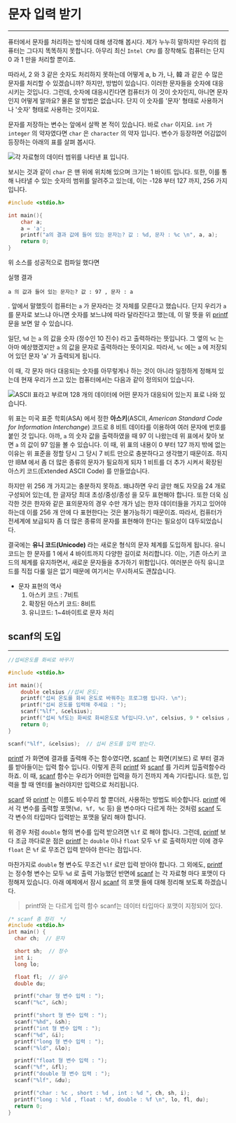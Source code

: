 # 문자 입력 받기

---

퓨터에서 문자를 처리하는 방식에 대해 생각해 봅시다. 제가 누누히 말하지만 우리의 컴퓨터는 그다지 똑똑하지 못합니다. 아무리 최신 `Intel CPU` 를 장착해도 컴퓨터는 단지 0 과 1 만을 처리할 뿐이죠.

따라서, 2 와 3 같은 숫자도 처리하지 못하는데 어떻게 a, b 가, 나, 韓 과 같은 수 많은 문자를 처리할 수 있겠습니까? 하지만, 방법이 있습니다. 이러한 문자들을 숫자에 대응시키는 것입니다. 그런데, 숫자에 대응시킨다면 컴퓨터가 이 것이 숫자인지, 아니면 문자인지 어떻게 알까요? 물론 알 방법은 없습니다. 단지 이 숫자를 '문자' 형태로 사용하거나 '숫자' 형태로 사용하는 것이지요.

문자를 저장하는 변수는 앞에서 살짝 본 적이 있습니다. 바로 `char` 이지요. `int` 가 `integer` 의 약자였다면 `char` 은 `character` 의 약자 입니다. 변수가 등장하면 어김없이 등장하는 아래의 표를 살펴 봅시다.



![각 자료형의 데이터 범위를 나타낸 표 입니다.](https://modoocode.com/img/1126BC1149F5682ED85700.webp)



보시는 것과 같이 `char` 은 맨 위에 위치해 있으며 크기는 1 바이트 입니다. 또한, 이를 통해 나타낼 수 있는 숫자의 범위를 알려주고 있는데, 이는 -128 부터 127 까지, 256 가지 입니다.

```c
#include <stdio.h>

int main(){
    char a;
    a = 'a';
    printf("a의 결과 값에 들어 있는 문자는? 값 : %d, 문자 : %c \n", a, a);
    return 0;
}
```

위 소스를 성공적으로 컴파일 했다면

실행 결과

```
a 의 값과 들어 있는 문자는? 값 : 97 , 문자 : a 
```

. 앞에서 말했듯이 컴퓨터는 `a` 가 문자라는 것 자체를 모른다고 했습니다. 단지 우리가 `a` 를 문자로 보느냐 아니면 숫자를 보느냐에 따라 달라진다고 했는데, 이 말 뜻을 위 [printf](https://modoocode.com/35) 문을 보면 알 수 있습니다.

일단, `%d` 는 `a` 의 값을 숫자 (정수인 10 진수) 라고 출력하라는 뜻입니다. 그 옆의 `%c` 는 아마 예상했겠지만 `a` 의 값을 문자로 출력하라는 뜻이지요. 따라서, `%c` 에는 `a` 에 저장되어 있던 문자 'a' 가 출력되게 됩니다.

이 때, 각 문자 마다 대응되는 숫자를 아무렇게나 하는 것이 아니라 일정하게 정해져 있는데 현재 우리가 쓰고 있는 컴퓨터에서는 다음과 같이 정의되어 있습니다.

![ASCII 표라고 부르며 128 개의 데이터에 어떤 문자가 대응되어 있는지 표로 나와 있습니다. ](https://modoocode.com/img/16506D0949F56DF8DED1B5.webp)

위 표는 미국 표준 학회(ASA) 에서 정한 **아스키**(ASCII, *American Standard Code for Information Interchange*) 코드로 8 비트 데이타를 이용하여 여러 문자에 번호를 붙인 것 입니다. 아까, `a` 의 숫자 값을 출력하였을 때 97 이 나왔는데 위 표에서 찾아 보면 `a` 의 값이 97 임을 볼 수 있습니다. 이 때, 위 표의 내용이 0 부터 127 까지 밖에 없는 이유는 위 표준을 정할 당시 그 당시 7 비트 만으로 충분하다고 생각했기 때문이죠. 하지만 IBM 에서 좀 더 많은 종류의 문자가 필요하게 되자 1 비트를 더 추가 시켜서 확장된 아스키 코드(Extended ASCII Code) 를 만들었습니다.

하지만 위 256 개 가지고는 충분하지 못하죠. 왜냐하면 우리 글만 해도 자모음 24 개로 구성되어 있는데, 한 글자당 최대 초성/중성/종성 을 모두 표현해야 합니다. 또한 더욱 심각한 것은 한자와 같은 표의문자의 경우 수만 개가 넘는 한자 데이터들을 가지고 있어야 하는데 이를 256 개 안에 다 표현한다는 것은 불가능하기 때문이죠. 따라서, 컴퓨터가 전세계에 보급되자 좀 더 많은 종류의 문자를 표현해야 한다는 필요성이 대두되었습니다.

결국에는 **유니 코드(Unicode)** 라는 새로운 형식의 문자 체계를 도입하게 됩니다. 유니코드는 한 문자를 1 에서 4 바이트까지 다양한 길이로 처리합니다. 이는, 기존 아스키 코드의 체계를 유지하면서, 새로운 문자들을 추가하기 위함입니다. 여러분은 아직 유니코드를 직접 다룰 일은 없기 때문에 여기서는 무시하셔도 괜찮습니다.

- 문자 표현의 역사
  1. 아스키 코드 : 7비트
  2. 확장된 아스키 코드: 8비트
  3. 유니코드: 1~4바이트로 문자 처리

## scanf의 도입

---

```c
//섭씨온도를 화씨로 바꾸기

#include <stdio.h>

int main(){
    double celsius //섭씨 온도;
    printf("섭씨 온도를 화씨 온도로 바꿔주는 프로그램 입니다. \n");
  	printf("섭씨 온도를 입력해 주세요 : ");
    scanf("%lf", &celsius);
    printf("섭씨 %f도는 화씨로 화씨온도로 %f입니다.\n", celsius, 9 * celsius / 5 + 32 );
    return 0;
}
```

```cpp
scanf("%lf", &celsius);  // 섭씨 온도를 입력 받는다.
```

 [printf](https://modoocode.com/35) 가 화면에 결과를 출력해 주는 함수였다면, [scanf](https://modoocode.com/36) 는 화면(키보드) 로 부터 결과를 받아들이는 입력 함수 입니다. 이렇게 흔히 [printf](https://modoocode.com/35) 와 [scanf](https://modoocode.com/36) 를 가리켜 입출력함수라 하죠. 이 때, [scanf](https://modoocode.com/36) 함수는 우리가 어떠한 입력을 하기 전까지 계속 기다립니다. 또한, 입력을 할 때 엔터를 눌러야지만 입력으로 처리됩니다.

[scanf](https://modoocode.com/36) 와 [printf](https://modoocode.com/35) 는 이름도 비수무리 할 뿐더러, 사용하는 방법도 비슷합니다. [printf](https://modoocode.com/35) 에서 각 변수를 출력할 포맷(`%d, %f, %c` 등) 을 변수마다 다르게 하는 것처럼 [scanf](https://modoocode.com/36) 도 각 변수의 타입마다 입력받는 포맷을 달리 해야 합니다.

위 경우 처럼 `double` 형의 변수를 입력 받으려면 `%lf` 로 해야 합니다. 그런데, [printf](https://modoocode.com/35) 보다 조금 까다로운 점은 [printf](https://modoocode.com/35) 는 `double` 이나 `float` 모두 `%f` 로 출력하지만 이에 경우 `float` 은 `%f` 로 무조건 입력 받아야 한다는 점입니다.

마찬가지로 `double` 형 변수도 무조건 `%lf` 로만 입력 받아야 합니다. 그 외에도, [printf](https://modoocode.com/35) 는 정수형 변수는 모두 `%d` 로 출력 가능했던 반면에 [scanf](https://modoocode.com/36) 는 각 자료형 마다 포맷이 다 정해져 있습니다. 아래 예제에서 잠시 [scanf](https://modoocode.com/36) 의 포맷 들에 대해 정리해 보도록 하겠습니다.

> printf와 는 다르게 입력 함수 scanf는 데이터 타입마다 포맷이 지정되어 있다.

```c
/* scanf 총 정리  */
#include <stdio.h>
int main() {
  char ch;  // 문자

  short sh;  // 정수
  int i;
  long lo;

  float fl;  // 실수
  double du;

  printf("char 형 변수 입력 : ");
  scanf("%c", &ch);

  printf("short 형 변수 입력 : ");
  scanf("%hd", &sh);
  printf("int 형 변수 입력 : ");
  scanf("%d", &i);
  printf("long 형 변수 입력 : ");
  scanf("%ld", &lo);

  printf("float 형 변수 입력 : ");
  scanf("%f", &fl);
  printf("double 형 변수 입력 : ");
  scanf("%lf", &du);

  printf("char : %c , short : %d , int : %d ", ch, sh, i);
  printf("long : %ld , float : %f, double : %f \n", lo, fl, du);
  return 0;
}
```

